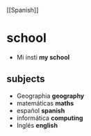 [[Spanish]]
# school
- Mi insti **my school**
## subjects
- Geographia **geography**
- matemáticas **maths**
- español **spanish**
- informática **computing**
- Inglés **english**





